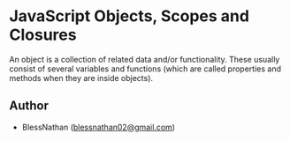 # JavaScript Objects, Scopes and Closures
An object is a collection of related data and/or functionality. These usually consist of several variables and functions (which are called properties and methods when they are inside objects).

## Author
- BlessNathan (blessnathan02@gmail.com)
